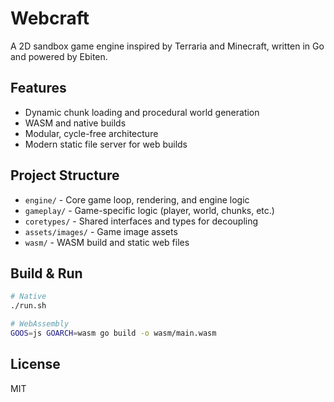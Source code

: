 # Webcraft

A 2D sandbox game engine inspired by Terraria and Minecraft, written in Go and powered by Ebiten.

## Features

- Dynamic chunk loading and procedural world generation
- WASM and native builds
- Modular, cycle-free architecture
- Modern static file server for web builds

## Project Structure

- `engine/` - Core game loop, rendering, and engine logic
- `gameplay/` - Game-specific logic (player, world, chunks, etc.)
- `coretypes/` - Shared interfaces and types for decoupling
- `assets/images/` - Game image assets
- `wasm/` - WASM build and static web files

## Build & Run

```sh
# Native
./run.sh

# WebAssembly
GOOS=js GOARCH=wasm go build -o wasm/main.wasm
```

## License

MIT
